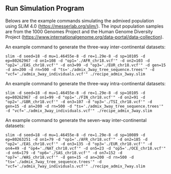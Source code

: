 ## Run Simulation Program
Belows are the example commands simulating the admixed population using SLiM 4.0 (https://messerlab.org/slim/). The input population samples are from the 1000 Genomes Project and the Human Genome Diversity Project (https://www.internationalgenome.org/data-portal/data-collection).

An example command to generate the three-way inter-continental datasets:
```
slim -d seed=18 -d mu=1.46455e-8 -d re=1.29e-8 -d sp=10105 -d ep=80262967 -d on1=108 -d "op1='./AFR_chr18.vcf'" -d on2=103 -d "op2='./EAS_chr18.vcf'" -d on3=99 -d "op3='./EUR_chr18.vcf'" -d gen=15 -d an=200 -d rn=500 -d "ts='./admix_3way_tree_sequence.trees'" -d "vcf='./admix_3way_individuals.vcf'" ./recipe_admix_3way.slim
```

An example command to generate the three-way intra-continental datasets:
```
slim -d seed=18 -d mu=1.46455e-8 -d re=1.29e-8 -d sp=10105 -d ep=80262967 -d on1=99 -d "op1='./FIN_chr18.vcf'" -d on2=91 -d "op2='./GBR_chr18.vcf'" -d on3=107 -d "op3='./TSI_chr18.vcf'" -d gen=15 -d an=200 -d rn=500 -d "ts='./admix_3way_tree_sequence.trees'" -d "vcf='./admix_3way_individuals.vcf'" ./recipe_admix_3way.slim
```

An example command to generate the seven-way inter-continental datasets:
```
slim -d seed=18 -d mu=1.46455e-8 -d re=1.29e-8 -d sp=10089 -d ep=80263251 -d on1=79 -d "op1='./AFR_chr18.vcf'" -d on2=185 -d "op2='./EAS_chr18.vcf'" -d on3=135 -d "op3='./EUR_chr18.vcf'" -d on4=49 -d "op4='./NAT_chr18.vcf'" -d on5=23 -d "op5='./OCE_chr18.vcf'" -d on6=179 -d "op6='./SAS_chr18.vcf'" -d on7=152 -d "op7='./WAS_chr18.vcf'" -d gen=15 -d an=200 -d rn=500 -d "ts='./admix_7way_tree_sequence.trees'" -d "vcf='./admix_7way_individuals.vcf'" ./recipe_admix_7way.slim
```
